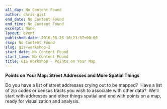 ```yaml
---
all_day: No Content Found
author: chris-gist
end_date: No Content Found
end_time: No Content Found
excerpt: None
layout: event
published-date: 2016-08-26 10:23:37+00:00
rsvp: No Content Found
slug: gis-workshop-2
start_date: No Content Found
start_time: No Content Found
title: GIS Workshop - Points on Your Map
---
```


**Points on Your Map: Street Addresses and More Spatial Things**

Do you have a list of street addresses crying out to be mapped?  Have a list of zip codes or census tracts you wish to associate with other data?  We’ll start with addresses and other things spatial and end with points on a map, ready for visualization and analysis.
